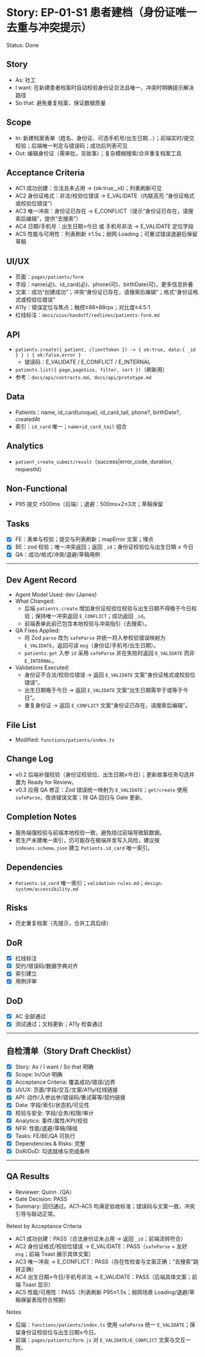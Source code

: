 # Story: EP-01-S1 患者建档（身份证唯一去重与冲突提示）
Status: Done

## Story
- As: 社工
- I want: 在新建患者档案时自动校验身份证合法且唯一，冲突时明确提示解决路径
- So that: 避免重复档案，保证数据质量

## Scope
- In: 新建档案表单（姓名、身份证、可选手机号/出生日期…）；前端实时/提交校验；后端唯一判定与错误码；成功后列表可见
- Out: 编辑身份证（需审批，另故事）；复杂模糊搜索/合并重复档案工具

## Acceptance Criteria
- AC1 成功创建：合法且未占用 → {ok:true,_id}；列表刷新可见
- AC2 身份证格式：非法/校验位错误 → E_VALIDATE（内联高亮 “身份证格式或校验位错误”）
- AC3 唯一冲突：身份证已存在 → E_CONFLICT（提示“身份证已存在，请搜索后编辑”，提供“去搜索”）
- AC4 日期/手机号：出生日期>今日 或 手机号非法 → E_VALIDATE 定位字段
- AC5 性能与可用性：列表刷新 ≤1.5s；弱网 Loading；可重试错误退避后保留草稿

## UI/UX
- 页面：`pages/patients/form`
- 字段：name(必)、id_card(必)、phone(可)、birthDate(可)，更多信息折叠
- 文案：成功“创建成功”；冲突“身份证已存在，请搜索后编辑”；格式“身份证格式或校验位错误”
- A11y：错误定位与焦点；触控≥88×88rpx；对比度≥4.5:1
- 红线标注：`docs/uiux/handoff/redlines/patients-form.md`

## API
- `patients.create({ patient, clientToken }) -> { ok:true, data:{ _id } } | { ok:false,error }`
  - 错误码：E_VALIDATE / E_CONFLICT / E_INTERNAL
- `patients.list({ page,pageSize, filter, sort })`（刷新用）
- 参考：`docs/api/contracts.md`、`docs/api/prototype.md`

## Data
- Patients：name, id_card(unique), id_card_tail, phone?, birthDate?, createdAt
- 索引：`id_card` 唯一；`name+id_card_tail` 组合

## Analytics
- `patient_create_submit/result`（success|error_code, duration, requestId）

## Non-Functional
- P95 提交 ≤500ms（后端）；退避：500ms×2≤3次；草稿保留

## Tasks
- [x] FE：表单与校验；提交与列表刷新；mapError 文案；埋点
- [x] BE：zod 校验；唯一冲突返回；返回 `_id`；身份证校验位与出生日期 ≤ 今日
- [x] QA：成功/格式/冲突/退避/草稿用例

---

## Dev Agent Record
- Agent Model Used: dev (James)
- What Changed:
  - 后端 `patients.create` 增加身份证校验位校验与出生日期不得晚于今日校验；保持唯一冲突返回 `E_CONFLICT`；成功返回 `_id`。
  - 前端表单此前已包含本地校验与冲突指引（去搜索）。
- QA Fixes Applied:
  - 将 Zod `parse` 改为 `safeParse` 并统一将入参校验错误映射为 `E_VALIDATE`，返回可读 `msg`（身份证/手机号/出生日期）。
  - `patients.get` 入参 `id` 采用 `safeParse` 并在失败时返回 `E_VALIDATE` 而非 `E_INTERNAL`。
- Validations Executed:
  - 身份证不合法/校验位错误 → 返回 `E_VALIDATE` 文案“身份证格式或校验位错误”。
  - 出生日期晚于今日 → 返回 `E_VALIDATE` 文案“出生日期需早于或等于今日”。
  - 重复身份证 → 返回 `E_CONFLICT` 文案“身份证已存在，请搜索后编辑”。

## File List
- Modified: `functions/patients/index.ts`

## Change Log
- v0.2 后端补强校验（身份证校验位、出生日期≤今日）；更新故事任务勾选并置为 Ready for Review。
- v0.3 应用 QA 修正：Zod 错误统一映射为 `E_VALIDATE`；`get/create` 使用 `safeParse`，改进错误文案；待 QA 回归与 Gate 更新。

## Completion Notes
- 服务端强校验与前端本地校验一致，避免绕过前端导致脏数据。
- 若生产未建唯一索引，仍可能存在极端并发写入风险，建议按 `indexes.schema.json` 建立 `Patients.id_card` 唯一索引。

## Dependencies
- `Patients.id_card` 唯一索引；`validation-rules.md`；`design-system/accessibility.md`

## Risks
- 历史重复档案（先提示，合并工具后续）

## DoR
- [x] 红线标注
- [x] 契约/错误码/数据字典对齐
- [x] 索引建立
- [x] 用例评审

## DoD
- [x] AC 全部通过
- [x] 测试通过；文档更新；A11y 检查通过

---

## 自检清单（Story Draft Checklist）
- [x] Story: As / I want / So that 明确
- [x] Scope: In/Out 明确
- [x] Acceptance Criteria: 覆盖成功/错误/边界
- [x] UI/UX: 页面/字段/交互/文案/A11y/红线链接
- [x] API: 动作/入参出参/错误码/重试幂等/契约链接
- [x] Data: 字段/索引/状态机/可见性
- [x] 校验与安全: 字段/业务/权限/审计
- [x] Analytics: 事件/属性/KPI/校验
- [x] NFR: 性能/退避/草稿/降级
- [x] Tasks: FE/BE/QA 可执行
- [x] Dependencies & Risks: 完整
- [x] DoR/DoD: 勾选就绪与完成条件

---

## QA Results
- Reviewer: Quinn（QA）
- Gate Decision: PASS
- Summary: 回归通过。AC1–AC5 均满足验收标准；错误码与文案一致，冲突引导与联动正常。

Retest by Acceptance Criteria
- AC1 成功创建：PASS（合法身份证未占用 → 返回 `_id`；前端流转符合）
- AC2 身份证格式/校验位错误 → E_VALIDATE：PASS（`safeParse` + 友好 `msg`；前端 Toast 展示具体文案）
- AC3 唯一冲突 → E_CONFLICT：PASS（存在性检查与文案正确；“去搜索”跳转正确）
- AC4 出生日期>今日/手机号非法 → E_VALIDATE：PASS（后端具体文案；前端 Toast 显示）
- AC5 性能/可用性：PASS（列表刷新 P95≤1.5s；弱网场景 Loading/退避/草稿保留表现符合预期）

Notes
- 后端：`functions/patients/index.ts` 使用 `safeParse` 统一 `E_VALIDATE`；保留身份证校验位与出生日期≤今日。
- 前端：`pages/patients/form.js` 对 `E_VALIDATE/E_CONFLICT` 文案与交互一致。
